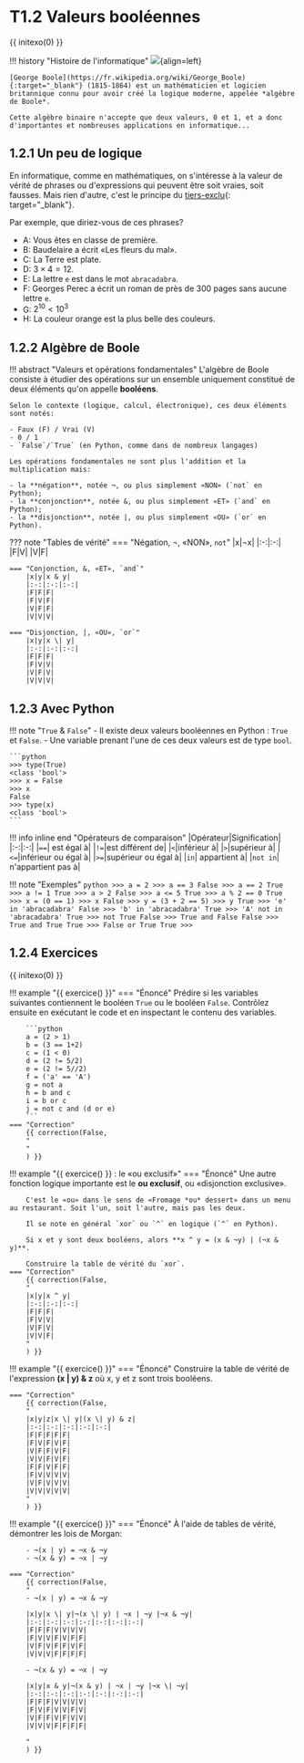 # T1.2 Valeurs booléennes

{{ initexo(0) }}

!!! history "Histoire de l'informatique"
    ![](../../images/portraits/George_Boole.jpg){align=left} 

    [George Boole](https://fr.wikipedia.org/wiki/George_Boole){:target="_blank"} (1815-1864) est un mathématicien et logicien britannique connu pour avoir créé la logique moderne, appelée *algèbre de Boole*.
    
    Cette algèbre binaire n'accepte que deux valeurs, 0 et 1, et a donc d'importantes et nombreuses applications en informatique...

## 1.2.1 Un peu de logique

En informatique, comme en mathématiques, on s'intéresse à la valeur de vérité de phrases ou d'expressions qui peuvent être soit vraies, soit fausses. Mais rien d'autre, c'est le principe du [tiers-exclu](https://fr.wikipedia.org/wiki/Principe_du_tiers_exclu){: target="_blank"}.

Par exemple, que diriez-vous de ces phrases?

- A: Vous êtes en classe de première.
- B: Baudelaire a écrit «Les fleurs du mal».
- C: La Terre est plate.
- D: $3 \times 4 =12$.
- E: La lettre `e` est dans le mot `abracadabra`.
- F: Georges Perec a écrit un roman de près de 300 pages sans aucune lettre `e`.
- G: $2^{10} < 10^3$
- H: La couleur orange est la plus belle des couleurs.

## 1.2.2 Algèbre de Boole

!!! abstract "Valeurs et opérations fondamentales"
    L'algèbre de Boole consiste à étudier des opérations sur un ensemble uniquement constitué de deux éléments qu'on appelle **booléens**.

    Selon le contexte (logique, calcul, électronique), ces deux éléments sont notés:

    - Faux (F) / Vrai (V)
    - 0 / 1
    - `False`/`True` (en Python, comme dans de nombreux langages)

    Les opérations fondamentales ne sont plus l'addition et la multiplication mais:

    - la **négation**, notée ¬, ou plus simplement «NON» (`not` en Python);
    - la **conjonction**, notée &, ou plus simplement «ET» (`and` en Python);
    - la **disjonction**, notée |, ou plus simplement «OU» (`or` en Python).
    
??? note "Tables de vérité"
    === "Négation, ¬, «NON», `not`"
        |x|¬x|
        |:-:|:-:|
        |F|V|
        |V|F|
        
    === "Conjonction, &, «ET», `and`"
        |x|y|x & y|
        |:-:|:-:|:-:|
        |F|F|F|
        |F|V|F|
        |V|F|F|
        |V|V|V|

    === "Disjonction, |, «OU», `or`"
        |x|y|x \| y|
        |:-:|:-:|:-:|
        |F|F|F|
        |F|V|V|
        |V|F|V|
        |V|V|V|

## 1.2.3 Avec Python

!!! note "`True` & `False`"
    - Il existe deux valeurs booléennes en Python : `True` et `False`.
    - Une variable prenant l'une de ces deux valeurs est de type `bool`.

    ```python
    >>> type(True)
    <class 'bool'>
    >>> x = False
    >>> x
    False
    >>> type(x)
    <class 'bool'>
    ```
    
!!! info inline end "Opérateurs de comparaison"
    |Opérateur|Signification|
    |:-:|:-:|
    |`==`| est égal à|
    |`!=`|est différent de|
    |`<`|inférieur à|
    |`>`|supérieur à|
    |`<=`|inférieur ou égal à|
    |`>=`|supérieur ou égal à|
    |`in`| appartient à|
    |`not in`| n'appartient pas à|

!!! note "Exemples"
    ```python
    >>> a = 2
    >>> a == 3
    False
    >>> a == 2
    True
    >>> a != 1
    True
    >>> a > 2
    False
    >>> a <= 5
    True
    >>> a % 2 == 0
    True
    >>> x = (0 == 1)
    >>> x
    False
    >>> y = (3 + 2 == 5)
    >>> y
    True
    >>> 'e' in 'abracadabra'
    False
    >>> 'b' in 'abracadabra'
    True
    >>> 'A' not in 'abracadabra'
    True
    >>> not True
    False
    >>> True and False
    False
    >>> True and True
    True
    >>> False or True
    True
    >>>
    ```

## 1.2.4 Exercices
{{ initexo(0) }}

!!! example "{{ exercice() }}"
    === "Énoncé" 
        Prédire si les variables suivantes contiennent le booléen `True` ou le booléen `False`. Contrôlez ensuite en exécutant le code et en inspectant le contenu des variables.

        ```python
        a = (2 > 1)
        b = (3 == 1+2)
        c = (1 < 0)
        d = (2 != 5/2)
        e = (2 != 5//2)
        f = ('a' == 'A')
        g = not a
        h = b and c
        i = b or c
        j = not c and (d or e)
        ```
    === "Correction" 
        {{ correction(False, 
        "
        "
        ) }}
!!! example "{{ exercice() }} : le «ou exclusif»"
    === "Énoncé" 
        Une autre fonction logique importante est le **ou exclusif**, ou «disjonction exclusive».
        
        C'est le «ou» dans le sens de «Fromage *ou* dessert» dans un menu au restaurant. Soit l'un, soit l'autre, mais pas les deux.

        Il se note en général `xor` ou `^` en logique (`^` en Python).

        Si x et y sont deux booléens, alors **x ^ y = (x & ¬y) | (¬x & y)**.

        Construire la table de vérité du `xor`.
    === "Correction" 
        {{ correction(False, 
        "
        |x|y|x ^ y|
        |:-:|:-:|:-:|
        |F|F|F|
        |F|V|V|
        |V|F|V|
        |V|V|F|
        "
        ) }}
        

!!! example "{{ exercice() }}"
    === "Énoncé"
        Construire la table de vérité de l'expression **(x | y) & z** où x, y et z sont trois booléens.

    === "Correction" 
        {{ correction(False, 
        "
        |x|y|z|x \| y|(x \| y) & z|
        |:-:|:-:|:-:|:-:|:-:|
        |F|F|F|F|F|
        |F|V|F|V|F|
        |V|F|F|V|F|
        |V|V|F|V|F|
        |F|F|V|F|F|
        |F|V|V|V|V|
        |V|F|V|V|V|
        |V|V|V|V|V|
        "
        ) }}
        

!!! example "{{ exercice() }}"
    === "Énoncé"
        À l'aide de tables de vérité, démontrer les lois de Morgan:

        - ¬(x | y) = ¬x & ¬y
        - ¬(x & y) = ¬x | ¬y

    === "Correction" 
        {{ correction(False, 
        "
        - ¬(x | y) = ¬x & ¬y

        |x|y|x \| y|¬(x \| y) | ¬x | ¬y |¬x & ¬y|
        |:-:|:-:|:-:|:-:|:-:|:-:|:-:|
        |F|F|F|V|V|V|V|
        |F|V|V|F|V|F|F|
        |V|F|V|F|F|V|F|
        |V|V|V|F|F|F|F|

        - ¬(x & y) = ¬x | ¬y

        |x|y|x & y|¬(x & y) | ¬x | ¬y |¬x \| ¬y|
        |:-:|:-:|:-:|:-:|:-:|:-:|:-:|
        |F|F|F|V|V|V|V|
        |F|V|F|V|V|F|V|
        |V|F|F|V|F|V|V|
        |V|V|V|F|F|F|F|

        "
        ) }}
        